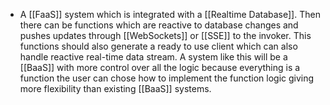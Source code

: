 - A [[FaaS]] system which is integrated with a [[Realtime Database]]. Then there can be functions which are reactive to database changes and pushes updates through [[WebSockets]] or [[SSE]] to the invoker. This functions should also generate a ready to use client which can also handle reactive real-time data stream. A system like this will be a [[BaaS]] with more control over all the logic because everything is a function the user can chose how to implement the function logic giving more flexibility than existing [[BaaS]] systems.